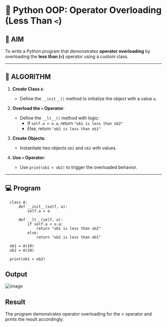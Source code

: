 # 🐍 Python OOP: Operator Overloading (Less Than `<`)

## 🎯 AIM

To write a Python program that demonstrates **operator overloading** by overloading the **less than (`<`)** operator using a custom class.

---

## 🧠 ALGORITHM

1. **Create Class `A`**:
   - Define the `__init__()` method to initialize the object with a value `a`.

2. **Overload the `<` Operator**:
   - Define the `__lt__()` method with logic:
     - If `self.a < o.a`, return `"ob1 is less than ob2"`
     - Else, return `"ob2 is less than ob1"`

3. **Create Objects**:
   - Instantiate two objects `ob1` and `ob2` with values.

4. **Use `<` Operator**:
   - Use `print(ob1 < ob2)` to trigger the overloaded behavior.

---

## 💻 Program
      class A:
          def __init__(self, a):
              self.a = a
      
          def __lt__(self, o):
              if self.a < o.a:
                  return "ob1 is less than ob2"
              else:
                  return "ob2 is less than ob1"
      
      ob1 = A(10)
      ob2 = A(20)
      
      print(ob1 < ob2)
## Output
![image](https://github.com/user-attachments/assets/755d77e6-cd2c-4657-a0b2-43927b5ccf95)

## Result
The program demonstrates operator overloading for the < operator and prints the result accordingly.
